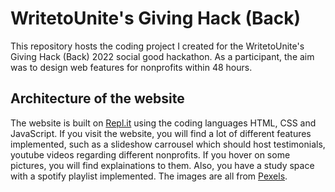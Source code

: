 # WritetoUnite's Giving Hack (Back)
This repository hosts the coding project I created for the WritetoUnite's Giving Hack (Back) 2022 social good hackathon. 
As a participant, the aim was to design web features for nonprofits within 48 hours. 
## Architecture of the website
The website is built on [Repl.it](https://replit.com/) using the coding languages HTML, CSS and JavaScript. 
If you visit the website, you will find a lot of different features implemented, such as a slideshow carrousel which should host testimonials, youtube videos regarding different nonprofits.
If you hover on some pictures, you will find explainations to them. Also, you have a study space with a spotify playlist implemented.
The images are all from [Pexels](https://www.pexels.com/).
